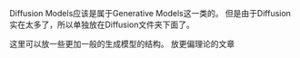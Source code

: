 Diffusion Models应该是属于Generative Models这一类的。 
但是由于Diffusion实在太多了，所以单独放在Diffusion文件夹下面了。 

这里可以放一些更加一般的生成模型的结构。 放更偏理论的文章
